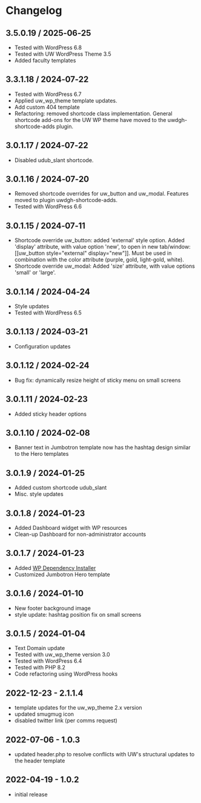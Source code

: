# Changelog


## 3.5.0.19 / 2025‑06‑25

- Tested with WordPress 6.8
- Tested with UW WordPress Theme 3.5
- Added faculty templates


## 3.3.1.18 / 2024‑07‑22

- Tested with WordPress 6.7
- Applied uw_wp_theme template updates.
- Add custom 404 template
- Refactoring: removed shortcode class implementation. General shortcode add-ons for the UW WP theme have moved to the uwdgh-shortcode-adds plugin.


## 3.0.1.17 / 2024‑07‑22

- Disabled udub_slant shortcode.


## 3.0.1.16 / 2024‑07‑20

- Removed shortcode overrides for uw_button and uw_modal. Features moved to plugin uwdgh-shortcode-adds.
- Tested with WordPress 6.6


## 3.0.1.15 / 2024‑07‑11

- Shortcode override uw_button: added 'external' style option. Added 'display' attribute, with value option 'new', to open in new tab/window: [[uw_button style="external" display="new"]]. Must be used in combination with the color attribute (purple, gold, light-gold, white).
- Shortcode override uw_modal: Added 'size' attribute, with value options 'small' or 'large'.


## 3.0.1.14 / 2024‑04‑24

- Style updates
- Tested with WordPress 6.5


## 3.0.1.13 / 2024‑03‑21

- Configuration updates


## 3.0.1.12 / 2024‑02‑24

- Bug fix: dynamically resize height of sticky menu on small screens


## 3.0.1.11 / 2024‑02‑23

- Added sticky header options


## 3.0.1.10 / 2024‑02‑08

- Banner text in Jumbotron template now has the hashtag design similar to the Hero templates


## 3.0.1.9 / 2024‑01‑25

- Added custom shortcode udub_slant
- Misc. style updates


## 3.0.1.8 / 2024‑01‑23

- Added Dashboard widget with WP resources
- Clean-up Dashboard for non-administrator accounts


## 3.0.1.7 / 2024‑01‑23

- Added [WP Dependency Installer](https://github.com/afragen/wp-dependency-installer)
- Customized Jumbotron Hero template


## 3.0.1.6 / 2024‑01‑10

- New footer background image
- style update: hashtag position fix on small screens


## 3.0.1.5 / 2024‑01‑04

- Text Domain update
- Tested with uw_wp_theme version 3.0
- Tested with WordPress 6.4
- Tested with PHP 8.2
- Code refactoring using WordPress hooks


## 2022-12-23 - 2.1.1.4

- template updates for the uw_wp_theme 2.x version
- updated smugmug icon
- disabled twitter link (per comms request)

## 2022-07-06 - 1.0.3

- updated header.php to resolve conflicts with UW's structural updates to the header template

## 2022-04-19 - 1.0.2

- initial release
